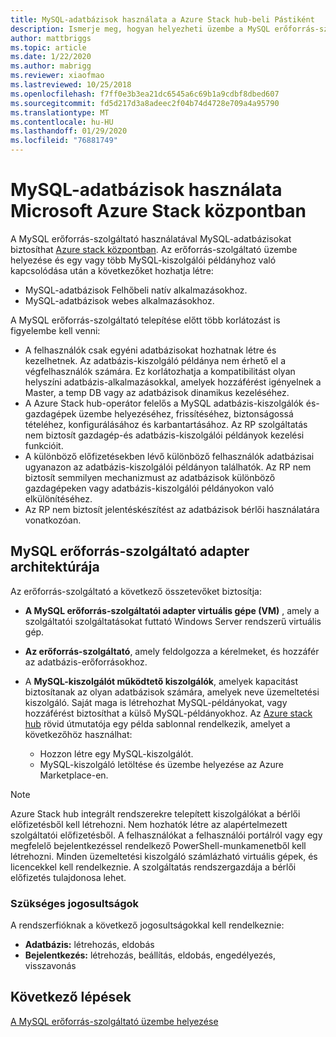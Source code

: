 ```yaml
---
title: MySQL-adatbázisok használata a Azure Stack hub-beli Pástiként
description: Ismerje meg, hogyan helyezheti üzembe a MySQL erőforrás-szolgáltatót, és hogyan biztosíthat MySQL-adatbázisokat Azure Stack hub szolgáltatásként.
author: mattbriggs
ms.topic: article
ms.date: 1/22/2020
ms.author: mabrigg
ms.reviewer: xiaofmao
ms.lastreviewed: 10/25/2018
ms.openlocfilehash: f7ff0e3b3ea21dc6545a6c69b1a9cdbf8dbed607
ms.sourcegitcommit: fd5d217d3a8adeec2f04b74d4728e709a4a95790
ms.translationtype: MT
ms.contentlocale: hu-HU
ms.lasthandoff: 01/29/2020
ms.locfileid: "76881749"
---
```

# <a name="use-mysql-databases-on-microsoft-azure-stack-hub"></a>MySQL-adatbázisok használata Microsoft Azure Stack központban

A MySQL erőforrás-szolgáltató használatával MySQL-adatbázisokat biztosíthat [Azure stack központban](azure-stack-overview.md). Az erőforrás-szolgáltató üzembe helyezése és egy vagy több MySQL-kiszolgálói példányhoz való kapcsolódása után a következőket hozhatja létre:

* MySQL-adatbázisok Felhőbeli natív alkalmazásokhoz.
* MySQL-adatbázisok webes alkalmazásokhoz.  

A MySQL erőforrás-szolgáltató telepítése előtt több korlátozást is figyelembe kell venni:

- A felhasználók csak egyéni adatbázisokat hozhatnak létre és kezelhetnek. Az adatbázis-kiszolgáló példánya nem érhető el a végfelhasználók számára. Ez korlátozhatja a kompatibilitást olyan helyszíni adatbázis-alkalmazásokkal, amelyek hozzáférést igényelnek a Master, a temp DB vagy az adatbázisok dinamikus kezeléséhez.
- A Azure Stack hub-operátor felelős a MySQL adatbázis-kiszolgálók és-gazdagépek üzembe helyezéséhez, frissítéséhez, biztonságossá tételéhez, konfigurálásához és karbantartásához. Az RP szolgáltatás nem biztosít gazdagép-és adatbázis-kiszolgálói példányok kezelési funkcióit. 
- A különböző előfizetésekben lévő különböző felhasználók adatbázisai ugyanazon az adatbázis-kiszolgálói példányon találhatók. Az RP nem biztosít semmilyen mechanizmust az adatbázisok különböző gazdagépeken vagy adatbázis-kiszolgálói példányokon való elkülönítéséhez.
- Az RP nem biztosít jelentéskészítést az adatbázisok bérlői használatára vonatkozóan.

## <a name="mysql-resource-provider-adapter-architecture"></a>MySQL erőforrás-szolgáltató adapter architektúrája

Az erőforrás-szolgáltató a következő összetevőket biztosítja:

* **A MySQL erőforrás-szolgáltatói adapter virtuális gépe (VM)** , amely a szolgáltatói szolgáltatásokat futtató Windows Server rendszerű virtuális gép.
* **Az erőforrás-szolgáltató**, amely feldolgozza a kérelmeket, és hozzáfér az adatbázis-erőforrásokhoz.
* A **MySQL-kiszolgálót működtető kiszolgálók**, amelyek kapacitást biztosítanak az olyan adatbázisok számára, amelyek neve üzemeltetési kiszolgáló. Saját maga is létrehozhat MySQL-példányokat, vagy hozzáférést biztosíthat a külső MySQL-példányokhoz. Az [Azure stack hub](https://github.com/Azure/AzureStack-QuickStart-Templates/tree/master/mysql-standalone-server-windows) rövid útmutatója egy példa sablonnal rendelkezik, amelyet a következőhöz használhat:

  * Hozzon létre egy MySQL-kiszolgálót.
  * MySQL-kiszolgáló letöltése és üzembe helyezése az Azure Marketplace-en.

> [!NOTE]
> Azure Stack hub integrált rendszerekre telepített kiszolgálókat a bérlői előfizetésből kell létrehozni. Nem hozhatók létre az alapértelmezett szolgáltatói előfizetésből. A felhasználókat a felhasználói portálról vagy egy megfelelő bejelentkezéssel rendelkező PowerShell-munkamenetből kell létrehozni. Minden üzemeltetési kiszolgáló számlázható virtuális gépek, és licencekkel kell rendelkeznie. A szolgáltatás rendszergazdája a bérlői előfizetés tulajdonosa lehet.

### <a name="required-privileges"></a>Szükséges jogosultságok

A rendszerfióknak a következő jogosultságokkal kell rendelkeznie:

* **Adatbázis:** létrehozás, eldobás
* **Bejelentkezés:** létrehozás, beállítás, eldobás, engedélyezés, visszavonás  

## <a name="next-steps"></a>Következő lépések

[A MySQL erőforrás-szolgáltató üzembe helyezése](azure-stack-mysql-resource-provider-deploy.md)

